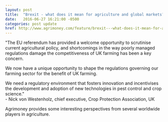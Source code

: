 ```yaml
---
layout: post
title:  "Brexit - what does it mean for agriculture and global markets?"
date:   2016-06-27 16:21:00 -0500
categories: post update
href: http://www.agrimoney.com/feature/brexit---what-does-it-mean-for-agriculture-and-world-markets--448.html
---
```

"The EU referendum has provided a welcome opportunity to scrutinise current agricultural policy, and shortcomings in the way poorly managed regulations damage the competitiveness of UK farming has been a key concern.

We now have a unique opportunity to shape the regulations governing our farming sector for the benefit of UK farming.

We need a regulatory environment that fosters innovation and incentivises the development and adoption of new technologies in pest control and crop science."  
 \- Nick von Westenholz, chief executive, Crop Protection Association, UK

Agrimoney provides some interesting perspectives from several worldwide players in agriculture.

